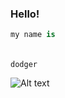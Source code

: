 ### Hello!
```py
my name is
```
######
    dodger
![Alt text](/https://opengraph.githubassets.com/f8561bbf0c3e6fbfdd17749ab835aa197aab24cd889230e834d16b6988a4c42d/DevDodger/Lee-County-Backdoor?raw=true "DevDodger")
